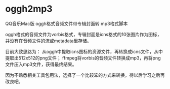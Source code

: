 # oggh2mp3
QQ音乐Mac版 oggh格式音频文件带专辑封面转 mp3格式脚本

oggh格式的音频文件为vorbis格式，专辑封面是icns格式的10张图片作为图标，并没有在音频文件的流或metadata里存储。

目前大致思路为：
从oggh中提取icns图标的资源文件，再转换成icns文件，从中提取出512x512的png文件；
ffmpeg将vorbis的音频文件转换成mp3，再将png文件压入mp3文件，获得最终结果。

因为不熟悉相关工具包用法，选择了一个比较笨的方式来转换，待以后学习之后再改良吧。
